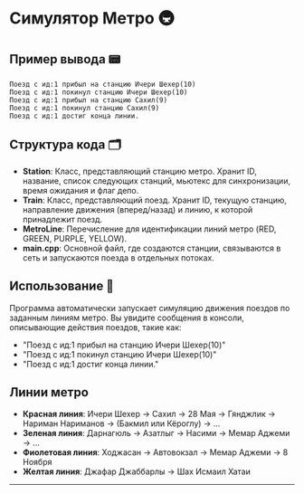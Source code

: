 # Симулятор Метро 🚇

## Пример вывода 📟

```
Поезд с ид:1 прибыл на станцию Ичери Шехер(10)
Поезд с ид:1 покинул станцию Ичери Шехер(10)
Поезд с ид:1 прибыл на станцию Сахил(9)
Поезд с ид:1 покинул станцию Сахил(9)
Поезд с ид:1 достиг конца линии.
```

## Структура кода 🗂️

- **Station**: Класс, представляющий станцию метро. Хранит ID, название, список следующих станций, мьютекс для синхронизации, время ожидания и флаг депо.
- **Train**: Класс, представляющий поезд. Хранит ID, текущую станцию, направление движения (вперед/назад) и линию, к которой принадлежит поезд.
- **MetroLine**: Перечисление для идентификации линий метро (RED, GREEN, PURPLE, YELLOW).
- **main.cpp**: Основной файл, где создаются станции, связываются в сеть и запускаются поезда в отдельных потоках.

## Использование 🚀

Программа автоматически запускает симуляцию движения поездов по заданным линиям метро. Вы увидите сообщения в консоли, описывающие действия поездов, такие как:

- "Поезд с ид:1 прибыл на станцию Ичери Шехер(10)"
- "Поезд с ид:1 покинул станцию Ичери Шехер(10)"
- "Поезд с ид:1 достиг конца линии."

## Линии метро

- **Красная линия**: Ичери Шехер → Сахил → 28 Мая → Гянджлик → Нариман Нариманов → (Бакмил или Кёроглу) → ...
- **Зеленая линия**: Дарнагюль → Азатлыг → Насими → Мемар Аджеми → ...
- **Фиолетовая линия**: Ходжасан → Автовокзал → Мемар Аджеми → 8 Ноября
- **Желтая линия**: Джафар Джаббарлы → Шах Исмаил Хатаи

--- 
